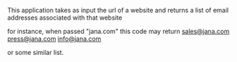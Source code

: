This application takes as input the url of a website
and returns a list of email addresses associated with that website

for instance, when passed "jana.com" this code may return
sales@jana.com
press@jana.com
info@jana.com

or some similar list.
